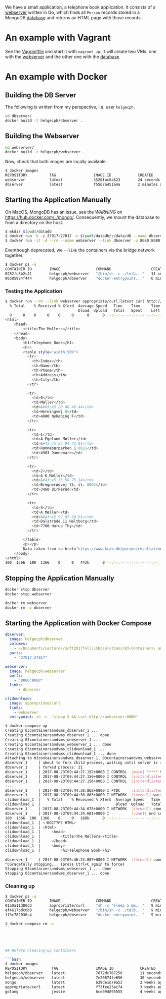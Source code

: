 We have a small application, a telephone book application. It consists of a [webserver](webserver/telbook_server.go) written in Go, which finds all `Person` records stored in a MongoDB [database](dbserver/db_setup.js) and returns an HTML page with those records.


# An example with Vagrant

See the [Vagrantfile](Vagrantfile) and start it with `vagrant up`. It will create two VMs. one with the [webserver](main.go) and the other one with the [database](db_setup.js).

# An example with Docker

## Building the DB Server
The following is written from my perspective, i.e. user `helgecph`.

```bash
cd dbserver/
docker build -t helgecph/dbserver .
```

## Building the Webserver

```bash
cd webserver/
docker build -t helgecph/webserver .
```

Now, check that both images are locally available.

```bash
$ docker images
REPOSITORY          TAG                 IMAGE ID            CREATED             SIZE
webserver           latest              5520fac0a523        24 seconds ago      718MB
dbserver            latest              f5567a451a4a        2 minutes ago       359MB
```

## Starting the Application Manually

On MacOS, MongoDB has an issue, see the *WARNING* on https://hub.docker.com/_/mongo/. Consequently, we mount the database to from a directory on the host.

```bash
$ mkdir $(pwd)/datadb
$ docker run -d -p 27017:27017 -v $(pwd)/datadb/:/data/db --name dbserver helgecph/dbserver
$ docker run -it -d --rm --name webserver --link dbserver -p 8080:8080 helgecph/webserver
```

Eventhough deprecated, we `--link` the containers via the bridge network together.

```bash
$ docker ps -a
CONTAINER ID        IMAGE                COMMAND                  CREATED             STATUS              PORTS                      NAMES
0282fc8b2c41        helgecph/webserver   "/bin/sh -c ./telb..."   11 seconds ago      Up 10 seconds       0.0.0.0:8080->8080/tcp     webserver
06b85924f444        helgecph/dbserver    "docker-entrypoint..."   6 minutes ago       Up 6 minutes        0.0.0.0:27017->27017/tcp   dbserver
```

### Testing the Application

```bash
$ docker run --rm --link webserver appropriate/curl:latest curl http://webserver:8080
  % Total    % Received % Xferd  Average Speed   Time    Time     Time  Current
                                 Dload  Upload   Total   Spent    Left  Speed
  0     0    0     0    0     0      0      0 --:--:-- --:--:-- --:--:--     0<!DOCTYPE HTML>
<html>
    <head>
        <title>The Møllers</title>
    </head>
    <body>
        <h1>Telephone Book</h1>
        <hr>
        <table style="width:50%">
          <tr>
            <th>Index</th>
            <th>Name</th>
            <th>Phone</th>
            <th>Address</th>
            <th>City</th>
          </tr>

          <tr>
            <td>0</td>
            <td>Møller</td>
            <td>&#43;45 20 86 46 44</td>
            <td>Herningvej 8</td>
            <td>4800 Nykøbing F</td>
          </tr>

          <tr>
            <td>1</td>
            <td>A Egelund-Møller</td>
            <td>&#43;45 54 94 41 81</td>
            <td>Rønnebærparken 1 0011</td>
            <td>4983 Dannemare</td>
          </tr>

          <tr>
            <td>2</td>
            <td>A K Møller</td>
            <td>&#43;45 75 50 75 14</td>
            <td>Bregnerødvej 75, st. 0002</td>
            <td>3460 Birkerød</td>
          </tr>

          <tr>
            <td>3</td>
            <td>A Møller</td>
            <td>&#43;45 97 95 20 01</td>
            <td>Dalstræde 11 Heltborg</td>
            <td>7760 Hurup Thy</td>
          </tr>

        </table>
        <p></p>
        Data taken from <a href="https://www.krak.dk/person/resultat/møller">Krak.dk</a>
    </body>
</html>
100  1366  100  1366    0     0   443k      0 --:--:-- --:--:-- --:--:--  666k
```


## Stopping the Application Manually


```bash
docker stop dbserver
docker stop webserver
```

```bash
docker rm webserver
docker rm -v dbserver
```

## Starting the Application with Docker Compose


```yml
dbserver:
  image: helgecph/dbserver
  volumes:
    - ~/Documents/Lectures/soft2017fall/LSD/solutions/03-Containers\ and\ VMs/datadb/:/data/db
  ports:
    - "27017:27017"

webserver:
  image: helgecph/webserver
  ports:
    - "8080:8080"
  links:
      - dbserver

clidownload:
  image: appropriate/curl
  links:
    - webserver
  entrypoint: sh -c  "sleep 5 && curl http://webserver:8080"
```


```bash
$ docker-compose up
Creating 03containersandvms_dbserver_1 ...
Creating 03containersandvms_dbserver_1 ... done
Creating 03containersandvms_webserver_1 ...
Creating 03containersandvms_webserver_1 ... done
Creating 03containersandvms_clidownload_1 ...
Creating 03containersandvms_clidownload_1 ... done
Attaching to 03containersandvms_dbserver_1, 03containersandvms_webserver_1, 03containersandvms_clidownload_1
dbserver_1     | about to fork child process, waiting until server is ready for connections.
dbserver_1     | forked process: 21
dbserver_1     | 2017-08-23T09:44:27.152+0000 I CONTROL  [main] ***** SERVER RESTARTED *****
dbserver_1     | 2017-08-23T09:44:27.156+0000 I CONTROL  [initandlisten] MongoDB starting : pid=21 port=27017 dbpath=/data/db 64-bit host=113c782030c4
dbserver_1     | 2017-08-23T09:44:27.156+0000 I CONTROL  [initandlisten] db version v3.4.7
....
dbserver_1     | 2017-08-23T09:44:30.862+0000 I FTDC     [initandlisten] Initializing full-time diagnostic data capture with directory '/data/db/diagnostic.data'
dbserver_1     | 2017-08-23T09:44:30.863+0000 I NETWORK  [thread1] waiting for connections on port 27017
clidownload_1  |   % Total    % Received % Xferd  Average Speed   Time    Time     Time  Current
clidownload_1  |                                  Dload  Upload   Total   Spent    Left  Speed
dbserver_1     | 2017-08-23T09:44:34.678+0000 I NETWORK  [thread1] connection accepted from 172.18.0.3:33478 #1 (1 connection now open)
dbserver_1     | 2017-08-23T09:44:34.681+0000 I -        [conn1] end connection 172.18.0.3:33478 (1 connection now open)
100  1366  100  1366    0     0   188k      0 --:--:-- --:--:-- --:--:--  266k
clidownload_1  | <!DOCTYPE HTML>
clidownload_1  | <html>
clidownload_1  |     <head>
clidownload_1  |         <title>The Møllers</title>
clidownload_1  |     </head>
clidownload_1  |     <body>
clidownload_1  |         <h1>Telephone Book</h1>
...
dbserver_1     | 2017-08-23T09:46:23.807+0000 I NETWORK  [thread1] connection accepted from 172.18.0.1:50576 #6 (4 connections now open)
^CGracefully stopping... (press Ctrl+C again to force)
Stopping 03containersandvms_webserver_1 ... done
Stopping 03containersandvms_dbserver_1 ... done
```

### Cleaning up

```bash
$ docker ps -a
CONTAINER ID        IMAGE                COMMAND                  CREATED             STATUS                       PORTS               NAMES
01a0a11d00d3        appropriate/curl     "sh -c 'sleep 5 &&..."   9 minutes ago       Exited (0) 9 minutes ago                         03containersandvms_clidownload_1
ef4617bdc0d8        helgecph/webserver   "/bin/sh -c ./telb..."   9 minutes ago       Exited (137) 6 seconds ago                       03containersandvms_webserver_1
113c782030c4        helgecph/dbserver    "docker-entrypoint..."   9 minutes ago       Exited (0) 5 seconds ago                         03containersandvms_dbserver_1
```

```bash
$ docker-compose rm -v
``




## Before Cleaning-up Containers

```bash
$ docker images
REPOSITORY           TAG                 IMAGE ID            CREATED             SIZE
helgecph/dbserver    latest              7672dc76725d        11 seconds ago      359MB
helgecph/webserver   latest              7e20874fe656        30 seconds ago      718MB
mongo                latest              b39de1d79a53        2 weeks ago         359MB
appropriate/curl     latest              f73fee23ac74        3 weeks ago         5.35MB
golang               jessie              6ce094895555        4 weeks ago         699MB
```



